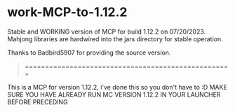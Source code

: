 # work-MCP-to-1.12.2
Stable and WORKING version of MCP for build 1.12.2 on 07/20/2023. 
Mahjong libraries are hardwired into the jars directory for stable operation.

Thanks to Badbird5907 for providing the source version.
>===================================================

This is a MCP for version 1.12.2, i've done this so you don't have to :D
MAKE SURE YOU HAVE ALREADY RUN MC VERSION 1.12.2 IN YOUR LAUNCHER BEFORE PRECEDING


